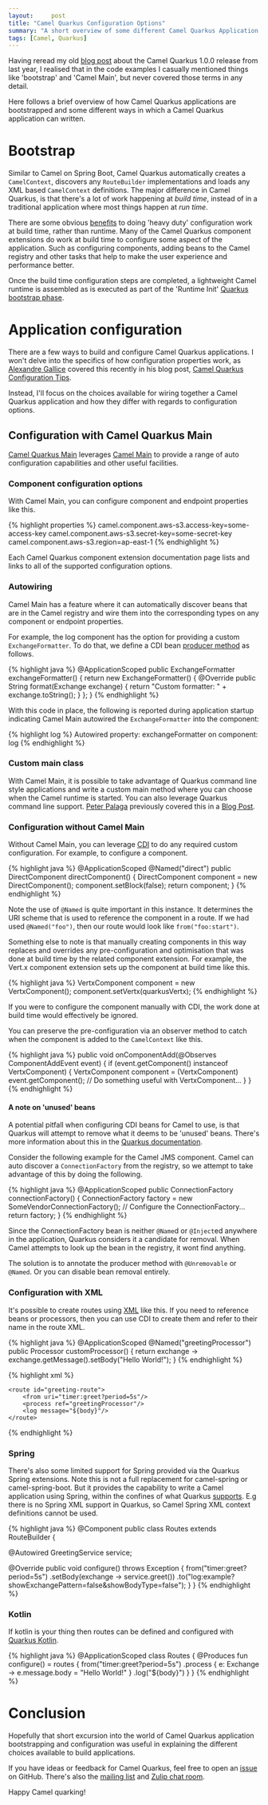 ```yaml
---
layout:     post
title: "Camel Quarkus Configuration Options"
summary: "A short overview of some different Camel Quarkus Application configuration options"
tags: [Camel, Quarkus]
---
```


Having reread my old [blog post](/2020/08/12/camel-quarkus-1.0.0-released/) about the Camel Quarkus 1.0.0 release from last year, I realised that in the code examples I casually mentioned things like 'bootstrap' and 'Camel Main', but never covered those terms in any detail.

Here follows a brief overview of how Camel Quarkus applications are bootstrapped and some different ways in which a Camel Quarkus application can written.

# Bootstrap

Similar to Camel on Spring Boot, Camel Quarkus automatically creates a `CamelContext`, discovers any `RouteBuilder` implementations and loads any XML based `CamelContext` definitions. The major difference in Camel Quarkus, is that there's a lot of work happening at _build time_, instead of in a traditional application where most things happen at _run time_.

There are some obvious [benefits](https://quarkus.io/guides/writing-extensions#favor-build-time-work-over-runtime-work) to doing 'heavy duty' configuration work at build time, rather than runtime. Many of the Camel Quarkus component extensions do work at build time to configure some aspect of the application. Such as configuring components, adding beans to the Camel registry and other tasks that help to make the user experience and performance better.

Once the build time configuration steps are completed, a lightweight Camel runtime is assembled as is executed as part of the 'Runtime Init' [Quarkus bootstrap phase](https://quarkus.io/guides/writing-extensions#bootstrap-three-phases).

# Application configuration

There are a few ways to build and configure Camel Quarkus applications. I won't delve into the specifics of how configuration properties work, as [Alexandre Gallice](https://twitter.com/AlexGallice) covered this recently in his blog post, [Camel Quarkus Configuration Tips](https://camel.apache.org/blog/2021/01/camel-quarkus-configuration-tips/).

Instead, I'll focus on the choices available for wiring together a Camel Quarkus application and how they differ with regards to configuration options.

## Configuration with Camel Quarkus Main

[Camel Quarkus Main](https://camel.apache.org/camel-quarkus/latest/reference/extensions/main.html) leverages [Camel Main](https://camel.apache.org/components/latest/others/main.html) to provide a range of auto configuration capabilities and other useful facilities.

### Component configuration options

With Camel Main, you can configure component and endpoint properties like this.

{% highlight properties %}
camel.component.aws-s3.access-key=some-access-key
camel.component.aws-s3.secret-key=some-secret-key
camel.component.aws-s3.region=ap-east-1
{% endhighlight %}

Each Camel Quarkus component extension documentation page lists and links to all of the supported configuration options. 

### Autowiring

Camel Main has a feature where it can automatically discover beans that are in the Camel registry and wire them into the corresponding types on any component or endpoint properties.

For example, the log component has the option for providing a custom `ExchangeFormatter`. To do that, we define a CDI bean [producer method](https://quarkus.io/guides/cdi-reference#simplified-producer-method-declaration) as follows.

{% highlight java %}
@ApplicationScoped
public ExchangeFormatter exchangeFormatter() {
    return new ExchangeFormatter() {
        @Override
        public String format(Exchange exchange) {
            return "Custom formatter: " + exchange.toString();
        }
    };
}
{% endhighlight %}

With this code in place, the following is reported during application startup indicating Camel Main autowired the `ExchangeFormatter` into the component:

{% highlight log %}
Autowired property: exchangeFormatter on component: log
{% endhighlight %}

### Custom main class

With Camel Main, it is possible to take advantage of Quarkus command line style applications and write a custom main method where you can choose when the Camel runtime is started. You can also leverage Quarkus command line support. [Peter Palaga](https://twitter.com/ppalaga) previously covered this in a [Blog Post](https://camel.apache.org/blog/2020/07/command-line-utility-with-camel-quarkus/).

### Configuration without Camel Main

Without Camel Main, you can leverage [CDI](https://quarkus.io/guides/cdi-reference) to do any required custom configuration. For example, to configure a component.

{% highlight java %}
@ApplicationScoped
@Named("direct")
public DirectComponent directComponent() {
    DirectComponent component = new DirectComponent();
    component.setBlock(false);
    return component;
}
{% endhighlight %}

Note the use of `@Named` is quite important in this instance. It determines the URI scheme that is used to reference the component in a route. If we had used `@Named("foo")`, then our route would look like `from("foo:start")`.

Something else to note is that manually creating components in this way replaces and overrides any pre-configuration and optimisation that was done at build time by the related component extension. For example, the Vert.x component extension sets up the component at build time like this.

{% highlight java %}
VertxComponent component = new VertxComponent();
component.setVertx(quarkusVertx);
{% endhighlight %}

If you were to configure the component manually with CDI, the work done at build time would effectively be ignored.

You can preserve the pre-configuration via an observer method to catch when the component is added to the `CamelContext` like this.

{% highlight java %}
public void onComponentAdd(@Observes ComponentAddEvent event) {
    if (event.getComponent() instanceof VertxComponent) {
        VertxComponent component = (VertxComponent) event.getComponent();
        // Do something useful with VertxComponent...
    }
}
{% endhighlight %}

#### A note on 'unused' beans

A potential pitfall when configuring CDI beans for Camel to use, is that Quarkus will attempt to remove what it deems to be 'unused' beans. There's more information about this in the [Quarkus documentation](https://quarkus.io/guides/cdi-reference#remove_unused_beans).

Consider the following example for the Camel JMS component. Camel can auto discover a `ConnectionFactory` from the registry, so we attempt to take advantage of this by doing the following.

{% highlight java %}
@ApplicationScoped
public ConnectionFactory connectionFactory() {
    ConnectionFactory factory = new SomeVendorConnectionFactory();
    // Configure the ConnectionFactory...
    return factory;
}
{% endhighlight %}

Since the ConnectionFactory bean is neither `@Name`d or `@Inject`ed anywhere in the application, Quarkus considers it a candidate for removal. When Camel attempts to look up the bean in the registry, it wont find anything.

The solution is to annotate the producer method with `@Unremovable` or `@Named`. Or you can disable bean removal entirely.

### Configuration with XML

It's possible to create routes using [XML](https://camel.apache.org/camel-quarkus/latest/user-guide/bootstrap.html#_xml_configuration) like this. If you need to reference beans or processors, then you can use CDI to create them and refer to their name in the route XML.

{% highlight java %}
@ApplicationScoped
@Named("greetingProcessor")
public Processor customProcessor() {
    return exchange -> exchange.getMessage().setBody("Hello World!");
}
{% endhighlight %}


{% highlight xml %}
<routes xmlns:xsi="http://www.w3.org/2001/XMLSchema-instance"
        xmlns="http://camel.apache.org/schema/spring"
        xsi:schemaLocation="
            http://camel.apache.org/schema/spring
            http://camel.apache.org/schema/spring/camel-spring.xsd">

    <route id="greeting-route">
        <from uri="timer:greet?period=5s"/>
        <process ref="greetingProcessor"/>
        <log message="${body}"/>
    </route>
</routes>
{% endhighlight %}

### Spring

There's also some limited support for Spring provided via the Quarkus Spring extensions. Note this is not a full replacement for camel-spring or camel-spring-boot. But it provides the capability to write a Camel application using Spring, within the confines of what Quarkus [supports](https://quarkus.io/guides/spring-di). E.g there is no Spring XML support in Quarkus, so Camel Spring XML context definitions cannot be used.

{% highlight java %}
@Component
public class Routes extends RouteBuilder {

@Autowired
GreetingService service;

@Override
public void configure() throws Exception {
    from("timer:greet?period=5s")
            .setBody(exchange -> service.greet())
            .to("log:example?showExchangePattern=false&showBodyType=false");
    }
}
{% endhighlight %}

### Kotlin

If kotlin is your thing then routes can be defined and configured with [Quarkus Kotlin](https://quarkus.io/guides/kotlin). 

{% highlight java %}
@ApplicationScoped
class Routes {
    @Produces
    fun configure() = routes {
        from("timer:greet?period=5s")
                .process { e: Exchange -> e.message.body = "Hello World!" }
                .log("\${body}")
    }
}
{% endhighlight %}

# Conclusion

Hopefully that short excursion into the world of Camel Quarkus application bootstrapping and configuration was useful in explaining the different choices available to build applications.

If you have ideas or feedback for Camel Quarkus, feel free to open an [issue](https://github.com/apache/camel-quarkus/issues) on GitHub. There's also the [mailing list](https://camel.apache.org/manual/latest/mailing-lists.html) and [Zulip chat room](https://camel.zulipchat.com/).

Happy Camel quarking!
